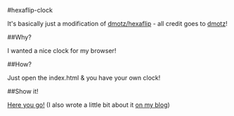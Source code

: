 #hexaflip-clock

It's basically just a modification of [dmotz/hexaflip](https://github.com/dmotz/hexaflip) - all credit goes to [dmotz](https://github.com/dmotz)!

##Why?

I wanted a nice clock for my browser!

##How?

Just open the index.html & you have your own clock!

##Show it!

[Here you go!](http://limenet.github.io/hexaflip-clock/demo)
(I also wrote a little bit about it [on my blog](http://www.limenet.ch/2013/03/hexaflip-clock/))

